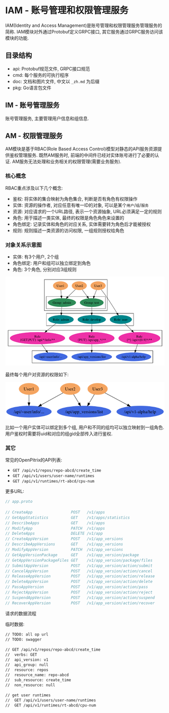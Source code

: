 # IAM - 账号管理和权限管理服务

IAM(Identity and Access Management)是账号管理和权限管理服务管理服务的简称. IAM模块对外通过Protobuf定义GRPC接口, 其它服务通过GRPC服务访问该模块的功能.

## 目录结构

- api: Protobuf规范文件, GRPC接口规范
- cmd: 每个服务的可执行程序
- doc: 文档和图片文件, 中文以 `_zh.md` 为后缀
- pkg: Go语言包文件

## IM - 账号管理服务

账号管理服务, 主要管理用户信息和组信息.

## AM - 权限管理服务

AM模块是基于RBAC(Role Based Access Control)模型对静态的API服务资源提供鉴权管理服务.
既然AM服务时, 前端的中间件已经对实体账号进行了必要的认证.
AM服务无法处理和业务相关的权限管理(需要业务服务).

### 核心概念

RBAC重点涉及以下几个概念:

- 鉴权: 将实体的集合映射为角色集合, 判断是否有角色有权限操作
- 实体: 资源的操作者, 对应任意有唯一ID的对象, 可以是某个`用户`/`组`/`服务`
- 资源: 对应请求的一个URL路径, 表示一个资源抽象, URL必须满足一定的规则
- 角色: 用于描述一类实体, 最终的权限是角色角色来设置的
- 角色绑定: 记录实体和角色的对应关系, 实体需要转为角色后才能被授权
- 规则: 规则描述一类资源的访问权限, 一组规则授权给角色

### 对象关系示意图

- 实体: 有3个用户, 2个组
- 角色绑定: 用户和组可以独立绑定到角色
- 角色: 3个角色, 分别对应3组规则

![](./doc/images/rbac.dot.png)

最终每个用户对资源的权限如下:

![](./doc/images/rbac-simple2.dot.png)

比如一个用户实体可以绑定到多个组, 用户和不同的组均可以独立映射到一组角色.
用户鉴权时需要将uid和对应的组gid全部传入进行鉴权.

### 其它

常见的OpenPitrix的API列表:

- `GET /api/v1/repos/repo-abcd/create_time`
- `GET /api/v1/users/user-name/runtimes`
- `GET /api/v1/runtimes/rt-abcd/cpu-num`

更多URL:

```go
// app.proto

// CreateApp                 POST   /v1/apps
// GetAppStatistics          GET    /v1/apps/statistics
// DescribeApps              GET    /v1/apps
// ModifyApp                 PATCH  /v1/apps
// DeleteApps                DELETE /v1/app
// CreateAppVersion          POST   /v1/app_versions
// DescribeAppVersions       GET    /v1/app_versions
// ModifyAppVersion          PATCH  /v1/app_versions
// GetAppVersionPackage      GET    /v1/app_version/package
// GetAppVersionPackageFiles GET    /v1/app_version/package/files
// SubmitAppVersion          POST   /v1/app_version/action/submit
// CancelAppVersion          POST   /v1/app_version/action/cancel
// ReleaseAppVersion         POST   /v1/app_version/action/release
// DeleteAppVersion          POST   /v1/app_version/action/delete
// PassAppVersion            POST   /v1/app_version/action/pass
// RejectAppVersion          POST   /v1/app_version/action/reject
// SuspendAppVersion         POST   /v1/app_version/action/suspend
// RecoverAppVersion         POST   /v1/app_version/action/recover
```

请求的数据流程

<!--
RBAC的扩展信息可以放到pb里面，自动生成代码
-->

临时数据:

```
// TODO: all op url
// TODO: swagger

// GET /api/v1/repos/repo-abcd/create_time
//	verbs: GET
//	api_version: v1
//	api_group: null
//	resource: repos
//	resource_name: repo-abcd
//	sub_resource: create_time
//	non_resource: null

// get user runtimes
//	GET /api/v1/users/user-name/runtimes
//	GET /api/v1/runtimes/rt-abcd/cpu-num
```

